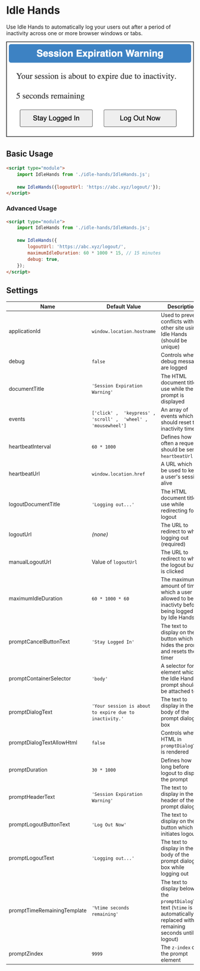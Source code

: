 # Idle Hands

Use Idle Hands to automatically log your users out after a period of inactivity
across one or more browser windows or tabs.

![Idle Hands dialog](preview.png)

## Basic Usage

```html
<script type="module">
    import IdleHands from './idle-hands/IdleHands.js';

    new IdleHands({logoutUrl: 'https://abc.xyz/logout/'});
</script>
```

### Advanced Usage

```html
<script type="module">
    import IdleHands from './idle-hands/IdleHands.js';

    new IdleHands({
        logoutUrl: 'https://abc.xyz/logout/',
        maximumIdleDuration: 60 * 1000 * 15, // 15 minutes
        debug: true,
    });
</script>
```

## Settings

| Name                        | Default Value                                                    | Description                                                                                                                       |
|-----------------------------|------------------------------------------------------------------|-----------------------------------------------------------------------------------------------------------------------------------|
| applicationId               | `window.location.hostname`                                       | Used to prevent conflicts with other site using Idle Hands (should be unique)                                                     |
| debug                       | `false`                                                          | Controls whether debug messages are logged                                                                                        |
| documentTitle               | `'Session Expiration Warning'`                                   | The HTML document title to use while the prompt is displayed                                                                      |
| events                      | `['click' ,  'keypress' ,  'scroll' ,  'wheel' ,  'mousewheel']` | An array of events which should reset the inactivity timer                                                                        |
| heartbeatInterval           | `60 * 1000`                                                      | Defines how often a request should be sent to `heartbeatUrl`                                                                      |
| heartbeatUrl                | `window.location.href`                                           | A URL which can be used to keep a user's session alive                                                                            |
| logoutDocumentTitle         | `'Logging out...'`                                               | The HTML document title to use while redirecting for logout                                                                       |
| logoutUrl                   | *(none)*                                                         | The URL to redirect to when logging out (required)                                                                                |
| manualLogoutUrl             | Value of `logoutUrl`                                             | The URL to redirect to when the logout button is clicked                                                                          |
| maximumIdleDuration         | `60 * 1000 * 60`                                                 | The maximum amount of time which a user is allowed to be inactivty before being logged out by Idle Hands                          |
| promptCancelButtonText      | `'Stay Logged In'`                                               | The text to display on the button which hides the prompt and resets the timer                                                     |
| promptContainerSelector     | `'body'`                                                         | A selector for the element which the Idle Hands prompt should be attached to                                                      |
| promptDialogText            | `'Your session is about to expire due to inactivity.'`           | The text to display in the body of the prompt dialog box                                                                          |
| promptDialogTextAllowHtml   | `false`                                                          | Controls whether HTML in `promptDialogText` is rendered                                                                           |
| promptDuration              | `30 * 1000`                                                      | Defines how long before logout to display the prompt                                                                              |
| promptHeaderText            | `'Session Expiration Warning'`                                   | The text to display in the header of the prompt dialog                                                                            |
| promptLogoutButtonText      | `'Log Out Now'`                                                  | The text to display on the button which initiates logout                                                                          |
| promptLogoutText            | `'Logging out...'`                                               | The text to display in the body of the prompt dialog box while logging out                                                        |
| promptTimeRemainingTemplate | `'%time seconds remaining'`                                      | The text to display below the `promptDialogText` text (`%time` is automatically replaced with the remaining seconds until logout) |
| promptZindex                | `9999`                                                           | The `z-index` of the prompt element                                                                                               |
